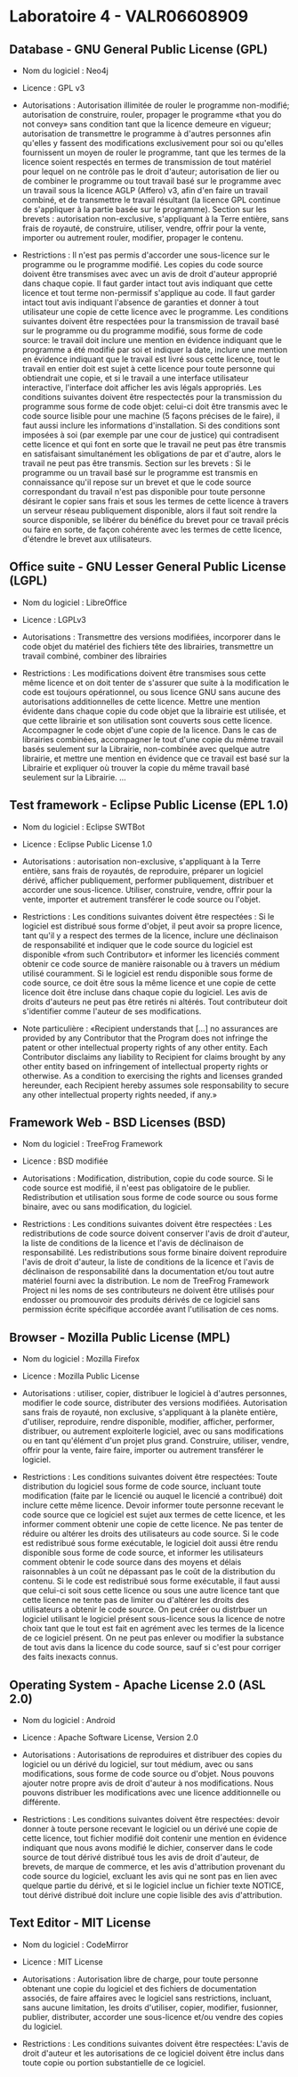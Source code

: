 # Laboratoire 4 - VALR06608909

## Database - GNU General Public License (GPL)

- Nom du logiciel
: Neo4j

- Licence
: GPL v3

- Autorisations
: Autorisation illimitée de rouler le programme non-modifié; autorisation de construire, rouler, propager le programme «that you do not convey» sans condition tant que la licence demeure en vigueur; autorisation de transmettre le programme à d'autres personnes afin qu'elles y fassent des modifications exclusivement pour soi ou qu'elles fournissent un moyen de rouler le programme, tant que les termes de la licence soient respectés en termes de transmission de tout matériel pour lequel on ne contrôle pas le droit d'auteur; autorisation de lier ou de combiner le programme ou tout travail basé sur le programme avec un travail sous la licence AGLP (Affero) v3, afin d'en faire un travail combiné, et de transmettre le travail résultant (la licence GPL continue de s'appliquer à la partie basée sur le programme). Section sur les brevets : autorisation non-exclusive, s'appliquant à la Terre entière, sans frais de royauté, de construire, utiliser, vendre, offrir pour la vente, importer ou autrement rouler, modifier, propager le contenu.

- Restrictions
: Il n'est pas permis d'accorder une sous-licence sur le programme ou le programme modifié. Les copies du code source doivent être transmises avec avec un avis de droit d'auteur approprié dans chaque copie. Il faut garder intact tout avis indiquant que cette licence et tout terme non-permissif s'applique au code. Il faut garder intact tout avis indiquant l'absence de garanties et donner à tout utilisateur une copie de cette licence avec le programme. Les conditions suivantes doivent être respectées pour la transmission de travail basé sur le programme ou du programme modifié, sous forme de code source: le travail doit inclure une mention en évidence indiquant que le programme a été modifié par soi et indiquer la date, inclure une mention en évidence indiquant que le travail est livré sous cette licence, tout le travail en entier doit est sujet à cette licence pour toute personne qui obtiendrait une copie, et si le travail a une interface utilisateur interactive, l'interface doit afficher les avis légals appropriés. Les conditions suivantes doivent être respectectés pour la transmission du programme sous forme de code objet: celui-ci doit être transmis avec le code source lisible pour une machine (5 façons précises de le faire), il faut aussi inclure les informations d'installation. Si des conditions sont imposées à soi (par exemple par une cour de justice) qui contradisent cette licence et qui font en sorte que le travail ne peut pas être transmis en satisfaisant simultanément les obligations de par et d'autre, alors le travail ne peut pas être transmis. Section sur les brevets : Si le programme ou un travail basé sur le programme est transmis en connaissance qu'il repose sur un brevet et que le code source correspondant du travail n'est pas disponible pour toute personne désirant le copier sans frais et sous les termes de cette licence à travers un serveur réseau publiquement disponible, alors il faut soit rendre la source disponible, se libérer du bénéfice du brevet pour ce travail précis ou faire en sorte, de façon cohérente avec les termes de cette licence, d'étendre le brevet aux utilisateurs.

## Office suite - GNU Lesser General Public License (LGPL)

- Nom du logiciel
: LibreOffice

- Licence
: LGPLv3

- Autorisations
: Transmettre des versions modifiées, incorporer dans le code objet du  matériel des fichiers tête des librairies, transmettre un travail combiné, combiner des librairies

- Restrictions
: Les modifications doivent être transmises sous cette même licence et on doit tenter de s'assurer que suite à la modification le code est toujours opérationnel, ou sous licence GNU sans aucune des autorisations additionnelles de cette licence. Mettre une mention évidente dans chaque copie du code objet que la librairie est utilisée, et que cette librairie et son utilisation sont couverts sous cette licence. Accompagner le code objet d'une copie de la licence. Dans le cas de librairies combinées, accompagner le tout d'une copie du même travail basés seulement sur la Librairie, non-combinée avec quelque autre librairie, et mettre une mention en évidence que ce travail est basé sur la Librairie et expliquer où trouver la copie du même travail basé seulement sur la Librairie. ... 

## Test framework - Eclipse Public License (EPL 1.0)

- Nom du logiciel
: Eclipse SWTBot

- Licence
: Eclipse Public License 1.0

- Autorisations
: autorisation non-exclusive, s'appliquant à la Terre entière, sans frais de royautés, de reproduire, préparer un logiciel dérivé, afficher publiquement, performer publiquement, distribuer et accorder une sous-licence. Utiliser, construire, vendre, offrir pour la vente, importer et autrement transférer le code source ou l'objet.  

- Restrictions
: Les conditions suivantes doivent être respectées : Si le logiciel est distribué sous forme d'objet, il peut avoir sa propre licence, tant qu'il y a respect des termes de la licence, inclure une déclinaison de responsabilité et indiquer que le code source du logiciel est disponible «from such Contributor» et informer les licenciés comment obtenir ce code source de manière raisonable ou à travers un médium utilisé couramment. Si le logiciel est rendu disponible sous forme de code source, ce doit être sous la même licence et une copie de cette licence doit être incluse dans chaque copie du logiciel. Les avis de droits d'auteurs ne peut pas être retirés ni altérés. Tout contributeur doit s'identifier comme l'auteur de ses modifications. 

- Note particulière : «Recipient understands that [...] no assurances are provided by any Contributor that the Program does not infringe the patent or other intellectual property rights of any other entity. Each Contributor disclaims any liability to Recipient for claims brought by any other entity based on infringement of intellectual property rights or otherwise. As a condition to exercising the rights and licenses granded hereunder, each Recipient hereby assumes sole responsability to secure any other intellectual property rights needed, if any.»

## Framework Web - BSD Licenses (BSD)

- Nom du logiciel
: TreeFrog Framework

- Licence
: BSD modifiée

- Autorisations
: Modification, distribution, copie du code source. Si le code source est modifié, il n'eest pas obligatoire de le publier. Redistribution et utilisation sous forme de code source ou sous forme binaire, avec ou sans modification, du logiciel. 

- Restrictions
: Les conditions suivantes doivent être respectées : Les redistributions de code source doivent conserver l'avis de droit d'auteur, la liste de conditions de la licence et l'avis de déclinaison de responsabilité. Les redistributions sous forme binaire doivent reproduire l'avis de droit d'auteur, la liste de conditions de la licence et l'avis de déclinaison de responsabilité dans la documentation et/ou tout autre matériel fourni avec la distribution. Le nom de TreeFrog Framework Project ni les noms de ses contributeurs ne doivent être utilisés pour endosser ou promouvoir des produits dérivés de ce logiciel sans permission écrite spécifique accordée avant l'utilisation de ces noms.

## Browser - Mozilla Public License (MPL)

- Nom du logiciel
: Mozilla Firefox

- Licence
: Mozilla Public License

- Autorisations
: utiliser, copier, distribuer le logiciel à d'autres personnes, modifier le code source, distributer des versions modifiées. Autorisation sans frais de royauté, non exclusive, s'appliquant à la planète entière, d'utiliser, reproduire, rendre disponible, modifier, afficher, performer, distribuer, ou autrement exploiterle logiciel, avec ou sans modifications ou en tant qu'élément d'un projet plus grand. Construire, utiliser, vendre, offrir pour la vente, faire faire, importer ou autrement transférer le logiciel. 

- Restrictions
: Les conditions suivantes doivent être respectées: Toute distribution du logiciel sous forme de code source, incluant toute modification (faite par le licencié ou auquel le licencié a contribué) doit inclure cette même licence. Devoir informer toute personne recevant le code source que ce logiciel est sujet aux termes de cette licence, et les informer comment obtenir une copie de cette licence. Ne pas tenter de réduire ou altérer les droits des utilisateurs au code source. Si le code est redistribué sous forme exécutable, le logiciel doit aussi être rendu disponible sous forme de code source, et informer les utilisateurs comment obtenir le code source dans des moyens et délais raisonnables à un coût ne dépassant pas le coût de la distribution du contenu. Si le code est redistribué sous forme exécutable, il faut aussi que celui-ci soit sous cette licence ou sous une autre licence tant que cette licence ne tente pas de limiter ou d'altérer les droits des utilisateurs a obtenir le code source. On peut créer ou distrbuer un logiciel utilisant le logiciel présent sous-licence sous la licence de notre choix tant que le tout est fait en agrément avec les termes de la licence de ce logiciel présent. On ne peut pas enlever ou modifier la substance de tout avis dans la licence du code source, sauf si c'est pour corriger des faits inexacts connus.

## Operating System - Apache License 2.0 (ASL 2.0)

- Nom du logiciel
: Android

- Licence
: Apache Software License, Version 2.0

- Autorisations
: Autorisations de reproduires et distribuer des copies du logiciel ou un dérivé du logiciel, sur tout médium, avec ou sans modifications, sous forme de code source ou d'objet. Nous pouvons ajouter notre propre avis de droit d'auteur à nos modifications. Nous pouvons distribuer les modifications avec une licence additionnelle ou différente. 

- Restrictions
: Les conditions suivantes doivent être respectées: devoir donner à toute persone recevant le logiciel ou un dérivé une copie de cette licence, tout fichier modifié doit contenir une mention en évidence indiquant que nous avons modifié le dichier, conserver dans le code source de tout dérivé distribué tous les avis de droit d'auteur, de brevets, de marque de commerce, et les avis d'attribution provenant du code source du logiciel, excluant les avis qui ne sont pas en lien avec quelque partie du dérivé, et si le logiciel inclue un fichier texte NOTICE, tout dérivé distribué doit inclure une copie lisible des avis d'attribution.

## Text Editor - MIT License

- Nom du logiciel
: CodeMirror

- Licence
: MIT License

- Autorisations
: Autorisation libre de charge, pour toute personne obtenant une copie du logiciel et des fichiers de documentation associés, de faire affaires avec le logiciel sans restrictions, incluant, sans aucune limitation, les droits d'utiliser, copier, modifier, fusionner, publier, distributer, accorder une sous-licence et/ou vendre des copies du logiciel.

- Restrictions
: Les conditions suivantes doivent être respectées: L'avis de droit d'auteur et les autorisations de ce logiciel doivent être inclus dans toute copie ou portion substantielle de ce logiciel.

